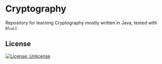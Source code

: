 # Cryptography
Repository for learning Cryptography mostly written in Java, tested with `BlueJ`.

## License
[![License: Unlicense](https://img.shields.io/badge/license-Unlicense-blue.svg)](http://unlicense.org/)
